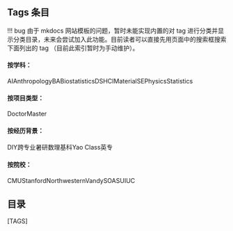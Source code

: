 

<!-- 由于目前真的太乱了，暂时用这种铸币的方式制作一个 tag 目录，以后慢慢研究怎么集成到模板里吧 -->
<!-- 也请添加了tag的作者有空的话维护一下这个目录 -->
## Tags 条目
!!! bug
    由于 mkdocs 网站模板的问题，暂时未能实现内置的对 tag 进行分类并显示分类目录，未来会尝试加入此功能。目前读者可以直接先用页面中的搜索框搜索下面列出的 tag （目前此索引暂时为手动维护）。

#### 按学科：
<span class="md-tag">AI</span><span class="md-tag">Anthropology</span><span class="md-tag">BA</span><span class="md-tag">Biostatistics</span><span class="md-tag">DS</span><span class="md-tag">HCI</span><span class="md-tag">MaterialSE</span><span class="md-tag">Physics</span><span class="md-tag">Statistics</span>

#### 按项目类型：
<span class="md-tag">Doctor</span><span class="md-tag">Master</span>

#### 按经历背景：
<span class="md-tag">DIY</span><span class="md-tag">跨专业</span><span class="md-tag">暑研</span><span class="md-tag">数理基科</span><span class="md-tag">Yao Class</span><span class="md-tag">英专</span>

#### 按院校：
<span class="md-tag">CMU</span><span class="md-tag">Stanford</span><span class="md-tag">Northwestern</span><span class="md-tag">Vandy</span><span class="md-tag">SOAS</span><span class="md-tag">UIUC</span>

## 目录

[TAGS]


